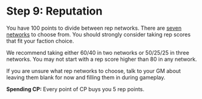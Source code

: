 # Step 9: Reputation

You have 100 points to divide between rep networks. There are [seven networks](01-character-stats.md#rep) to choose from. You should strongly consider taking rep scores that fit your faction choice.

We recommend taking either 60/40 in two networks or 50/25/25 in three networks. You may not start with a rep score higher than 80 in any network.

If you are unsure what rep networks to choose, talk to your GM about leaving them blank for now and filling them in during gameplay.

**Spending CP:** Every point of CP buys you 5 rep points.
